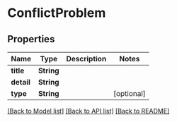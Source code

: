 # ConflictProblem

## Properties
Name | Type | Description | Notes
------------ | ------------- | ------------- | -------------
**title** | **String** |  | 
**detail** | **String** |  | 
**type** | **String** |  | [optional] 

[[Back to Model list]](../README.md#documentation-for-models) [[Back to API list]](../README.md#documentation-for-api-endpoints) [[Back to README]](../README.md)


